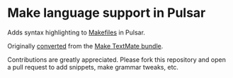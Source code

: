 # Make language support in Pulsar

Adds syntax highlighting to [Makefiles](https://www.gnu.org/software/make/manual/make.html) in Pulsar.

Originally [converted](https://pulsar-edit.dev/docs/launch-manual/sections/core-hacking/#converting-from-textmate) from the [Make TextMate bundle](https://github.com/textmate/make.tmbundle).

Contributions are greatly appreciated. Please fork this repository and open a pull request to add snippets, make grammar tweaks, etc.
